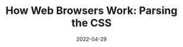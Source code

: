---
date: 2022-04-29
permalink: false
publisher: thepracticaldev
tags:
  - user-agents
  - css
  - parsing
target_url: https://dev.to/arikaturika/how-web-browsers-work-parsing-the-css-part-4-with-illustrations-4c
title: "How Web Browsers Work: Parsing the CSS"
---
